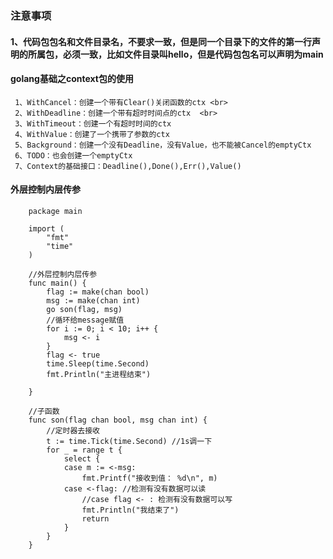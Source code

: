 ### 注意事项
#### 1、代码包包名和文件目录名，不要求一致，但是同一个目录下的文件的第一行声明的所属包，必须一致，比如文件目录叫hello，但是代码包包名可以声明为main
#### golang基础之context包的使用
     1、WithCancel：创建一个带有Clear()关闭函数的ctx <br>
     2、WithDeadline：创建一个带有超时时间点的ctx  <br>
     3、WithTimeout：创建一个有超时时间的ctx
     4、WithValue：创建了一个携带了参数的ctx
     5、Background：创建一个没有Deadline，没有Value，也不能被Cancel的emptyCtx
     6、TODO：也会创建一个emptyCtx
     7、Context的基础接口：Deadline(),Done(),Err(),Value()

#### 外层控制内层传参
```
    package main
    
    import (
        "fmt"
        "time"
    )
    
    //外层控制内层传参
    func main() {
        flag := make(chan bool)
        msg := make(chan int)
        go son(flag, msg)
        //循环给message赋值
        for i := 0; i < 10; i++ {
            msg <- i
        }
        flag <- true
        time.Sleep(time.Second)
        fmt.Println("主进程结束")
    
    }
    
    //子函数
    func son(flag chan bool, msg chan int) {
        //定时器去接收
        t := time.Tick(time.Second) //1s调一下
        for _ = range t {
            select {
            case m := <-msg:
                fmt.Printf("接收到值： %d\n", m)
            case <-flag: //检测有没有数据可以读
                //case flag <- : 检测有没有数据可以写
                fmt.Println("我结束了")
                return
            }
        }
    }
```